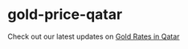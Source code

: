 # gold-price-qatar
Check out our latest updates on [Gold Rates in Qatar](https://goldpriceqatar.com)
